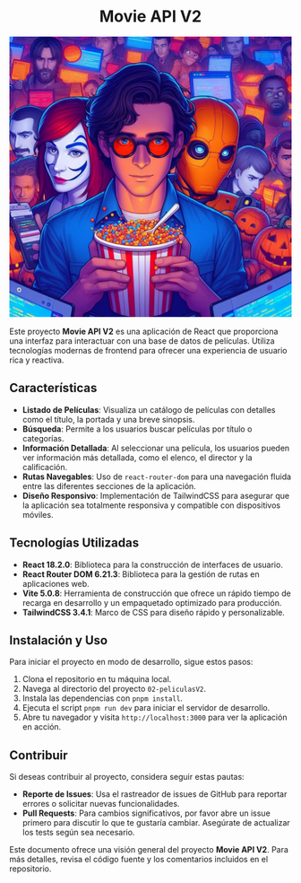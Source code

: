 <center>

# Movie API  V2

</center>

<p align="center"><img src="movie01.jpeg" width="600" height="500" /></p>

Este proyecto **Movie API V2** es una aplicación de React que proporciona una interfaz para interactuar con una base de datos de películas. Utiliza tecnologías modernas de frontend para ofrecer una experiencia de usuario rica y reactiva.

## Características

- **Listado de Películas**: Visualiza un catálogo de películas con detalles como el título, la portada y una breve sinopsis.
- **Búsqueda**: Permite a los usuarios buscar películas por título o categorías.
- **Información Detallada**: Al seleccionar una película, los usuarios pueden ver información más detallada, como el elenco, el director y la calificación.
- **Rutas Navegables**: Uso de `react-router-dom` para una navegación fluida entre las diferentes secciones de la aplicación.
- **Diseño Responsivo**: Implementación de TailwindCSS para asegurar que la aplicación sea totalmente responsiva y compatible con dispositivos móviles.

## Tecnologías Utilizadas

- **React 18.2.0**: Biblioteca para la construcción de interfaces de usuario.
- **React Router DOM 6.21.3**: Biblioteca para la gestión de rutas en aplicaciones web.
- **Vite 5.0.8**: Herramienta de construcción que ofrece un rápido tiempo de recarga en desarrollo y un empaquetado optimizado para producción.
- **TailwindCSS 3.4.1**: Marco de CSS para diseño rápido y personalizable.

## Instalación y Uso

Para iniciar el proyecto en modo de desarrollo, sigue estos pasos:

1. Clona el repositorio en tu máquina local.
2. Navega al directorio del proyecto `02-peliculasV2`.
3. Instala las dependencias con `pnpm install`.
4. Ejecuta el script `pnpm run dev` para iniciar el servidor de desarrollo.
5. Abre tu navegador y visita `http://localhost:3000` para ver la aplicación en acción.

## Contribuir

Si deseas contribuir al proyecto, considera seguir estas pautas:

- **Reporte de Issues**: Usa el rastreador de issues de GitHub para reportar errores o solicitar nuevas funcionalidades.
- **Pull Requests**: Para cambios significativos, por favor abre un issue primero para discutir lo que te gustaría cambiar. Asegúrate de actualizar los tests según sea necesario.

Este documento ofrece una visión general del proyecto **Movie API V2**. Para más detalles, revisa el código fuente y los comentarios incluidos en el repositorio.
